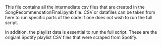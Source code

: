 This file contains all the intermediate csv files that are created in the SongRecommendationFinal.ipynb file. CSV or datafiles can be taken from here to run specific parts of the code if one does not wish to run the full script. 

In addition, the playlist data is essential to run the full script. These are the origianl Spotify playlist CSV files that were scraped from Spotify.
